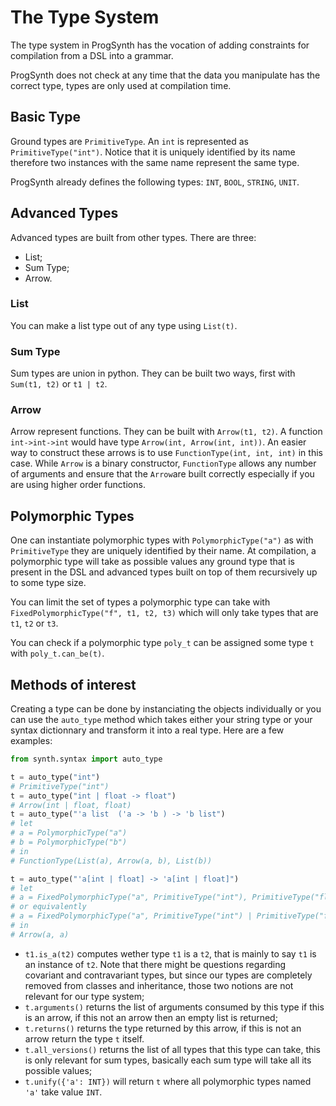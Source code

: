 # The Type System

The type system in ProgSynth has the vocation of adding constraints for compilation from a DSL into a grammar.

ProgSynth does not check at any time that the data you manipulate has the correct type, types are only used at compilation time.

## Basic Type

Ground types are ``PrimitiveType``.
An ``int`` is represented as ``PrimitiveType("int")``.
Notice that it is uniquely identified by its name therefore two instances with the same name represent the same type.

ProgSynth already defines the following types: ``INT``, ``BOOL``, ``STRING``, ``UNIT``.

## Advanced Types

Advanced types are built from other types.
There are three:

- List;
- Sum Type;
- Arrow.

### List

You can make a list type out of any type using ``List(t)``.

### Sum Type

Sum types are union in python.
They can be built two ways, first with ``Sum(t1, t2)`` or ``t1 | t2``.

### Arrow

Arrow represent functions.
They can be built with ``Arrow(t1, t2)``.
A function ``int->int->int`` would have type ``Arrow(int, Arrow(int, int))``.
An easier way to construct these arrows is to use ``FunctionType(int, int, int)`` in this case. While ``Arrow`` is a binary constructor, ``FunctionType`` allows any number of arguments and ensure that the ``Arrow``are built correctly especially if you are using higher order functions.

## Polymorphic Types

One can instantiate polymorphic types with ``PolymorphicType("a")`` as with ``PrimitiveType`` they are uniquely identified by their name.
At compilation, a polymorphic type will take as possible values any ground type that is present in the DSL and advanced types built on top of them recursively up to some type size.

You can limit the set of types a polymorphic type can take with ``FixedPolymorphicType("f", t1, t2, t3)`` which will only take types that are ``t1``, ``t2`` or ``t3``.

You can check if a polymorphic type ``poly_t`` can be assigned some type ``t`` with ``poly_t.can_be(t)``.

## Methods of interest

Creating a type can be done by instanciating the objects individually or you can use the ``auto_type`` method which takes either your string type or your syntax dictionnary and transform it into a real type. Here are a few examples:

```python
from synth.syntax import auto_type

t = auto_type("int") 
# PrimitiveType("int")
t = auto_type("int | float -> float") 
# Arrow(int | float, float)
t = auto_type("'a list  ('a -> 'b ) -> 'b list") 
# let
# a = PolymorphicType("a")
# b = PolymorphicType("b")
# in
# FunctionType(List(a), Arrow(a, b), List(b))

t = auto_type("'a[int | float] -> 'a[int | float]")
# let 
# a = FixedPolymorphicType("a", PrimitiveType("int"), PrimitiveType("float))
# or equivalently 
# a = FixedPolymorphicType("a", PrimitiveType("int") | PrimitiveType("float))
# in
# Arrow(a, a)
```

- ``t1.is_a(t2)`` computes wether type ``t1`` is a ``t2``, that is mainly to say ``t1`` is an instance of ``t2``.
Note that there might be questions regarding covariant and contravariant types, but since our types are completely removed from classes and inheritance, those two notions are not relevant for our type system;
- ``t.arguments()`` returns the list of arguments consumed by this type if this is an arrow, if this not an arrow then an empty list is returned;
- ``t.returns()`` returns the type returned by this arrow, if this is not an arrow return the type ``t`` itself.
- ``t.all_versions()`` returns the list of all types that this type can take, this is only relevant for sum types, basically each sum type will take all its possible values;
- ``t.unify({'a': INT})`` will return ``t`` where all polymorphic types named ``'a'`` take value ``INT``.
